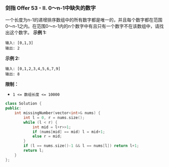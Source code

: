 ### 剑指 Offer 53 - II. 0～n-1中缺失的数字
一个长度为n-1的递增排序数组中的所有数字都是唯一的，并且每个数字都在范围0～n-1之内。在范围0～n-1内的n个数字中有且只有一个数字不在该数组中，请找出这个数字。
**示例 1:**
```
输入: [0,1,3] 
输出: 2
```
**示例 2:**
```
输入: [0,1,2,3,4,5,6,7,9] 
输出: 8
```
**限制：**
* `1 <= 数组长度 <= 10000`

```cpp
class Solution {
public:
    int missingNumber(vector<int>& nums) {
        int l = 0, r = nums.size();
        while (l < r) {
            int mid = l+r>>1;
            if (nums[mid] == mid) l = mid+1;
            else r = mid;
        }
        if (l == nums.size()-1 && l == nums[l]) return l+1;
        return l;
    }
};
```

